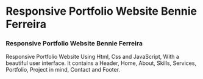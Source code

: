 # Responsive Portfolio Website Bennie Ferreira
### Responsive Portfolio Website Bennie Ferreira
Responsive Portfolio Website Using Html, Css and JavaScript, With a beautiful user interface. It contains a Header, Home, About, Skills, Services, Portfolio, Project in mind, Contact and Footer.
